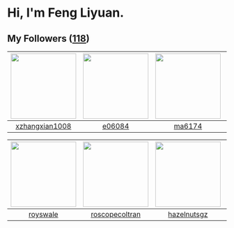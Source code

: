 # Hi, I'm Feng Liyuan.

## My Followers ([118](https://github.com/SunRunAway?tab=followers))

| <img src="https://avatars.githubusercontent.com/u/15918072?v=4" width="150" height="150" /> | <img src="https://avatars.githubusercontent.com/u/24450527?v=4" width="150" height="150" /> | <img src="https://avatars.githubusercontent.com/u/1449133?v=4" width="150" height="150" /> | <img src="https://avatars.githubusercontent.com/u/588162?v=4" width="150" height="150" /> |
| :-----------------------------------------------------------------------------------------: | :-----------------------------------------------------------------------------------------: | :----------------------------------------------------------------------------------------: | :---------------------------------------------------------------------------------------: |
|                     [xzhangxian1008](https://github.com/xzhangxian1008)                     |                             [e06084](https://github.com/e06084)                             |                             [ma6174](https://github.com/ma6174)                            |                            [ylm201](https://github.com/ylm201)                            |

| <img src="https://avatars.githubusercontent.com/u/26373840?v=4" width="150" height="150" /> | <img src="https://avatars.githubusercontent.com/u/24416962?v=4" width="150" height="150" /> | <img src="https://avatars.githubusercontent.com/u/24202964?v=4" width="150" height="150" /> | <img src="https://avatars.githubusercontent.com/u/10414494?v=4" width="150" height="150" /> |
| :-----------------------------------------------------------------------------------------: | :-----------------------------------------------------------------------------------------: | :-----------------------------------------------------------------------------------------: | :-----------------------------------------------------------------------------------------: |
|                           [royswale](https://github.com/royswale)                           |                     [roscopecoltran](https://github.com/roscopecoltran)                     |                        [hazelnutsgz](https://github.com/hazelnutsgz)                        |                          [WanFadong](https://github.com/WanFadong)                          |
